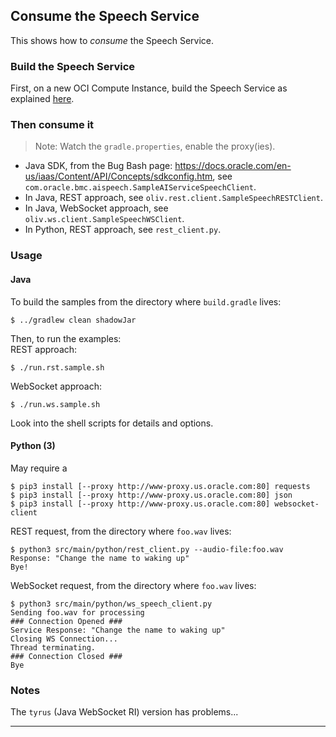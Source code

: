 ## Consume the Speech Service
This shows how to _consume_ the Speech Service.

### Build the Speech Service
First, on a new OCI Compute Instance, build the Speech Service as explained [here](https://bitbucket.oci.oraclecorp.com/projects/ODA/repos/bots-speech/browse).

### Then consume it

> Note: Watch the `gradle.properties`, enable the proxy(ies).

- Java SDK, from the Bug Bash page: <https://docs.oracle.com/en-us/iaas/Content/API/Concepts/sdkconfig.htm>, see `com.oracle.bmc.aispeech.SampleAIServiceSpeechClient`. 
- In Java, REST approach, see `oliv.rest.client.SampleSpeechRESTClient`.
- In Java, WebSocket approach, see `oliv.ws.client.SampleSpeechWSClient`.
- In Python, REST approach, see `rest_client.py`.

### Usage
#### Java
To build the samples from the directory where `build.gradle` lives:
```
$ ../gradlew clean shadowJar
```
Then, to run the examples:  
REST approach:
```
$ ./run.rst.sample.sh
```
WebSocket approach:
```
$ ./run.ws.sample.sh 
```

Look into the shell scripts for details and options.

#### Python (3)
May require a 
```
$ pip3 install [--proxy http://www-proxy.us.oracle.com:80] requests
$ pip3 install [--proxy http://www-proxy.us.oracle.com:80] json
$ pip3 install [--proxy http://www-proxy.us.oracle.com:80] websocket-client
```
REST request, from the directory where `foo.wav` lives:
```
$ python3 src/main/python/rest_client.py --audio-file:foo.wav
Response: "Change the name to waking up"
Bye!
```

WebSocket request, from the directory where `foo.wav` lives:
```
$ python3 src/main/python/ws_speech_client.py 
Sending foo.wav for processing
### Connection Opened ###
Service Response: "Change the name to waking up"
Closing WS Connection...
Thread terminating.
### Connection Closed ###
Bye
```

### Notes
The `tyrus` (Java WebSocket RI) version has problems...

---
